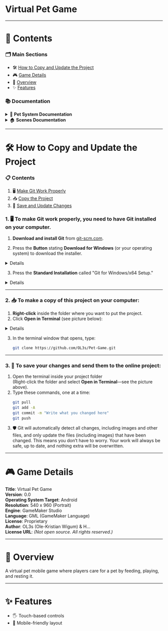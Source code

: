 # Virtual Pet Game

---
# 📑 Contents

### 🗂️ Main Sections
- 🛠️ [How to Copy and Update the Project](#️-how-to-copy-and-update-the-project)
- 🎮 [Game Details](#-game-details)
- 📝 [Overview](#-overview)
- ✨ [Features](#-features)

### 📚 Documentation

<details>
<summary>🐾 <b>Pet System Documentation</b></summary>

- 📄 [Overview](Documentation/Pet-System/Overview.md)
- 😊 [Mood](Documentation/Pet-System/Mood.md)
- 🍖 [Food](Documentation/Pet-System/Food.md)
- 🤝 [Interact](Documentation/Pet-System/Interact.md)
- 🧠 [Personality](Documentation/Pet-System/Personality.md)
- 📊 [Stats](Documentation/Pet-System/Stats.md)
- 🏨 [Hotel](Documentation/Pet-System/Hotel.md)
- 🩺 [Vet](Documentation/Pet-System/Vet.md)

</details>

<details>
<summary>🏠 <b>Scenes Documentation</b></summary>

- 📄 [Overview](Documentation/Scenes/Overview.md)
- 🏡 [Home](Documentation/Scenes/Home.md)
- 🏨 [Hotel](Documentation/Scenes/Hotel.md)
- 🗺️ [Map](Documentation/Scenes/Map.md)
- 🏪 [Store](Documentation/Scenes/Store.md)
- 🩺 [Vet](Documentation/Scenes/Vet.md)

</details>

---
# 🛠️ How to Copy and Update the Project

### 📋 Contents

1. 🖥️ [Make Git Work Properly](#to-make-git-work-properly-you-need-to-have-git-installed-on-your-computer)
2. 📥 [Copy the Project](#to-make-a-copy-of-this-project-on-your-computer)
3. 💾 [Save and Update Changes](#to-save-your-changes-and-send-them-to-the-online-project)

### 1. 🖥️ **To make Git work properly, you need to have Git installed on your computer.**

1. **Download and install Git** from [git-scm.com](https://git-scm.com/downloads).

2. Press the **Button** stating **Download for Windows** (or your operating system) to download the installer.
<details>

![Download](/Git-Manual/image-1.png)

</details>

3. Press the **Standard Installation** called "Git for Windows/x64 Setup." 
<details>

![Standard Installation](/Git-Manual/image-2.png)

</details>

---

### 2. 📥 **To make a copy of this project on your computer:**
1. **Right-click** inside the folder where you want to put the project.
2. Click **Open in Terminal** (see picture below):
<details>

![Open in Terminal](/Git-Manual/image.png)

</details>

3. In the terminal window that opens, type:
   ```bash
   git clone https://github.com/OL3s/Pet-Game.git
   ```

---

### 3. 💾 **To save your changes and send them to the online project:**
1. Open the terminal inside your project folder  
   (Right-click the folder and select **Open in Terminal**—see the picture above).
2. Type these commands, one at a time:
   ```bash
   git pull
   git add -A
   git commit -m "Write what you changed here"
   git push
   ```
3. 🛡️ Git will automatically detect all changes, including images and other files, and only update the files (including images) that have been changed. This means you don’t have to worry. Your work will always be safe, up to date, and nothing extra will be overwritten.

---
# 🎮 Game Details

**Title**: Virtual Pet Game  
**Version**: 0.0  
**Operating System Target**: Android  
**Resolution**: 540 x 960 (Portrait)  
**Engine**: GameMaker Studio  
**Language**: GML (GameMaker Language)  
**License**: Proprietary  
**Author**: OL3s (Ole-Kristian Wigum) & H...  
**License URL**: *(Not open source. All rights reserved.)*

---
# 📝 Overview
A virtual pet mobile game where players care for a pet by feeding, playing, and resting it.

---
# ✨ Features
- 🖐️ Touch-based controls
- 📱 Mobile-friendly layout